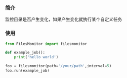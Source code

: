 
### 简介

监控目录是否产生变化，如果产生变化就执行某个自定义任务

### 使用

```python
from FilesMonitor import filesmonitor

def example_job():
    print('hello world')

foo = filesmonitor(path='/your/path',interval=5)
foo.run(example_job)
```

